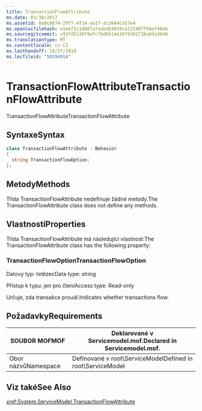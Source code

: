```yaml
---
title: TransactionFlowAttribute
ms.date: 03/30/2017
ms.assetid: 0a9c8674-29f7-4f14-aa1f-dc2644ca57e4
ms.openlocfilehash: e1eef2c1400fa7eabd64939ca131407f94ef48e6
ms.sourcegitcommit: c93fd5139f9efcf6db514e3474301738a6d1d649
ms.translationtype: MT
ms.contentlocale: cs-CZ
ms.lasthandoff: 10/27/2018
ms.locfileid: "50194914"
---
```

# <a name="transactionflowattribute"></a><span data-ttu-id="55a25-102">TransactionFlowAttribute</span><span class="sxs-lookup"><span data-stu-id="55a25-102">TransactionFlowAttribute</span></span>
<span data-ttu-id="55a25-103">TransactionFlowAttribute</span><span class="sxs-lookup"><span data-stu-id="55a25-103">TransactionFlowAttribute</span></span>  
  
## <a name="syntax"></a><span data-ttu-id="55a25-104">Syntaxe</span><span class="sxs-lookup"><span data-stu-id="55a25-104">Syntax</span></span>  
  
```csharp
class TransactionFlowAttribute : Behavior  
{  
  string TransactionFlowOption;  
};  
```  
  
## <a name="methods"></a><span data-ttu-id="55a25-105">Metody</span><span class="sxs-lookup"><span data-stu-id="55a25-105">Methods</span></span>  
 <span data-ttu-id="55a25-106">Třída TransactionFlowAttribute nedefinuje žádné metody.</span><span class="sxs-lookup"><span data-stu-id="55a25-106">The TransactionFlowAttribute class does not define any methods.</span></span>  
  
## <a name="properties"></a><span data-ttu-id="55a25-107">Vlastnosti</span><span class="sxs-lookup"><span data-stu-id="55a25-107">Properties</span></span>  
 <span data-ttu-id="55a25-108">Třída TransactionFlowAttribute má následující vlastnost:</span><span class="sxs-lookup"><span data-stu-id="55a25-108">The TransactionFlowAttribute class has the following property:</span></span>  
  
### <a name="transactionflowoption"></a><span data-ttu-id="55a25-109">TransactionFlowOption</span><span class="sxs-lookup"><span data-stu-id="55a25-109">TransactionFlowOption</span></span>  
 <span data-ttu-id="55a25-110">Datový typ: řetězec</span><span class="sxs-lookup"><span data-stu-id="55a25-110">Data type: string</span></span>  
  
 <span data-ttu-id="55a25-111">Přístup k typu: jen pro čtení</span><span class="sxs-lookup"><span data-stu-id="55a25-111">Access type: Read-only</span></span>  
  
 <span data-ttu-id="55a25-112">Určuje, zda transakce proudí.</span><span class="sxs-lookup"><span data-stu-id="55a25-112">Indicates whether transactions flow.</span></span>  
  
## <a name="requirements"></a><span data-ttu-id="55a25-113">Požadavky</span><span class="sxs-lookup"><span data-stu-id="55a25-113">Requirements</span></span>  
  
|<span data-ttu-id="55a25-114">SOUBOR MOF</span><span class="sxs-lookup"><span data-stu-id="55a25-114">MOF</span></span>|<span data-ttu-id="55a25-115">Deklarované v Servicemodel.mof.</span><span class="sxs-lookup"><span data-stu-id="55a25-115">Declared in Servicemodel.mof.</span></span>|  
|---------|-----------------------------------|  
|<span data-ttu-id="55a25-116">Obor názvů</span><span class="sxs-lookup"><span data-stu-id="55a25-116">Namespace</span></span>|<span data-ttu-id="55a25-117">Definované v root\ServiceModel</span><span class="sxs-lookup"><span data-stu-id="55a25-117">Defined in root\ServiceModel</span></span>|  
  
## <a name="see-also"></a><span data-ttu-id="55a25-118">Viz také</span><span class="sxs-lookup"><span data-stu-id="55a25-118">See Also</span></span>  
 <xref:System.ServiceModel.TransactionFlowAttribute>
